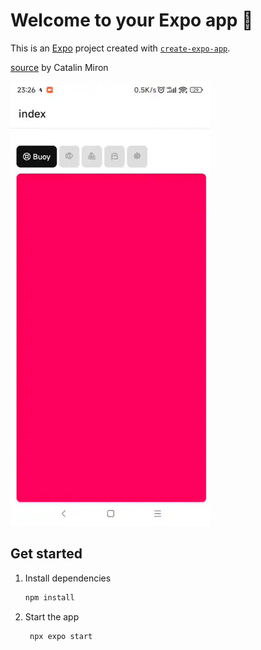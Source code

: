 # Welcome to your Expo app 👋

This is an [Expo](https://expo.dev) project created with [`create-expo-app`](https://www.npmjs.com/package/create-expo-app).

[source](https://www.youtube.com/watch?v=zBBMimH6lTc) by Catalin Miron

![demo](./output.webp)

## Get started

1. Install dependencies

   ```bash
   npm install
   ```

2. Start the app

   ```bash
    npx expo start
   ```
